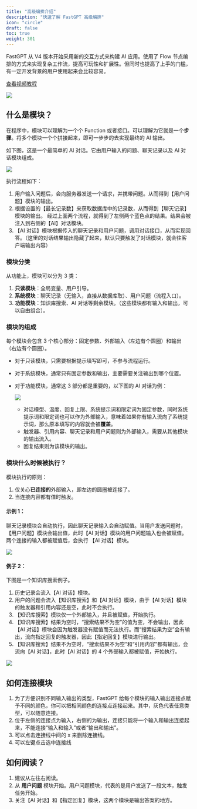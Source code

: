 ```yaml
---
title: "高级编排介绍"
description: "快速了解 FastGPT 高级编排"
icon: "circle"
draft: false
toc: true
weight: 301
---
```


FastGPT 从 V4 版本开始采用新的交互方式来构建 AI 应用。使用了 Flow 节点编排的方式来实现复杂工作流，提高可玩性和扩展性。但同时也提高了上手的门槛，有一定开发背景的用户使用起来会比较容易。

[查看视频教程](https://www.bilibili.com/video/BV1aB4y1Z7Hy/?spm_id_from=333.999.list.card_archive.click&vd_source=903c2b09b7412037c2eddc6a8fb9828b)

![](/imgs/flow-intro1.png)

## 什么是模块？

在程序中，模块可以理解为一个个 Function 或者接口。可以理解为它就是一个**步骤**。将多个模块一个个拼接起来，即可一步步的去实现最终的 AI 输出。

如下图，这是一个最简单的 AI 对话。它由用户输入的问题、聊天记录以及 AI 对话模块组成。

![](/imgs/flow-intro2.png)

执行流程如下：

1. 用户输入问题后，会向服务器发送一个请求，并携带问题。从而得到【用户问题】模块的输出。
2. 根据设置的【最长记录数】来获取数据库中的记录数，从而得到【聊天记录】模块的输出。
   经过上面两个流程，就得到了左侧两个蓝色点的结果。结果会被注入到右侧的【AI】对话模块。
3. 【AI 对话】模块根据传入的聊天记录和用户问题，调用对话接口，从而实现回答。（这里的对话结果输出隐藏了起来，默认只要触发了对话模块，就会往客户端输出内容）

### 模块分类

从功能上，模块可以分为 3 类：

1. **只读模块**：全局变量、用户引导。
2. **系统模块**：聊天记录（无输入，直接从数据库取）、用户问题（流程入口）。
3. **功能模块**：知识库搜索、AI 对话等剩余模块。（这些模块都有输入和输出，可以自由组合）。

### 模块的组成

每个模块会包含 3 个核心部分：固定参数、外部输入（左边有个圆圈）和输出（右边有个圆圈）。

+ 对于只读模块，只需要根据提示填写即可，不参与流程运行。
+ 对于系统模块，通常只有固定参数和输出，主要需要关注输出到哪个位置。
+ 对于功能模块，通常这 3 部分都是重要的，以下图的 AI 对话为例：

   ![](/imgs/flow-intro3.png)
   
   - 对话模型、温度、回复上限、系统提示词和限定词为固定参数，同时系统提示词和限定词也可以作为外部输入，意味着如果你有输入流向了系统提示词，那么原本填写的内容就会被**覆盖**。
   - 触发器、引用内容、聊天记录和用户问题则为外部输入，需要从其他模块的输出流入。
   - 回复结束则为该模块的输出。

### 模块什么时候被执行？

模块执行的原则：

1. 仅关心**已连接的**外部输入，即左边的圆圈被连接了。
2. 当连接内容都有值时触发。

#### 示例 1：

聊天记录模块会自动执行，因此聊天记录输入会自动赋值。当用户发送问题时，【用户问题】模块会输出值，此时【AI 对话】模块的用户问题输入也会被赋值。两个连接的输入都被赋值后，会执行 【AI 对话】模块。

![](/imgs/flow-intro1.png)

#### 例子 2：

下图是一个知识库搜索例子。

1. 历史记录会流入【AI 对话】模块。
2. 用户的问题会流入【知识库搜索】和【AI 对话】模块，由于【AI 对话】模块的触发器和引用内容还是空，此时不会执行。
3. 【知识库搜索】模块仅一个外部输入，并且被赋值，开始执行。
4. 【知识库搜索】结果为空时，“搜索结果不为空”的值为空，不会输出，因此【AI 对话】模块会因为触发器没有赋值而无法执行。而“搜索结果为空”会有输出，流向指定回复的触发器，因此【指定回复】模块进行输出。
5. 【知识库搜索】结果不为空时，“搜索结果不为空”和“引用内容”都有输出，会流向【AI 对话】，此时【AI 对话】的 4 个外部输入都被赋值，开始执行。

![](/imgs/flow-intro4.png)

## 如何连接模块

1. 为了方便识别不同输入输出的类型，FastGPT 给每个模块的输入输出连接点赋予不同的颜色，你可以把相同颜色的连接点连接起来。其中，灰色代表任意类型，可以随意连接。
2. 位于左侧的连接点为输入，右侧的为输出，连接只能将一个输入和输出连接起来，不能连接“输入和输入”或者“输出和输出”。
3. 可以点击连接线中间的 x 来删除连接线。
4. 可以左键点击选中连接线

## 如何阅读？

1. 建议从左往右阅读。
2. 从 **用户问题** 模块开始。用户问题模块，代表的是用户发送了一段文本，触发任务开始。
3. 关注【AI 对话】和【指定回复】模块，这两个模块是输出答案的地方。